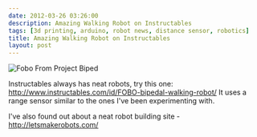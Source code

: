 ```yaml
---
date: 2012-03-26 03:26:00
description: Amazing Walking Robot on Instructables
tags: [3d printing, arduino, robot news, distance sensor, robotics]
title: Amazing Walking Robot on Instructables
layout: post
---
```

![Fobo From Project Biped](https://content.instructables.com/ORIG/FO1/G2G4/H01NAFHG/FO1G2G4H01NAFHG.jpg?auto=webp&frame=1&fit=bounds&md=3f52cff501c1840dd415b9e541379e35)

Instructables always has neat robots, try this one:
<http://www.instructables.com/id/FOBO-bipedal-walking-robot/>
It uses a range sensor similar to the ones I've been experimenting with.

I've also found out about a neat robot building site - <http://letsmakerobots.com/>
